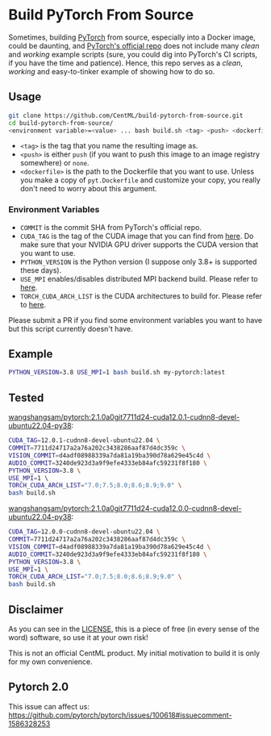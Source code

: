# Build PyTorch From Source

Sometimes, building [PyTorch](https://github.com/pytorch/pytorch) from source, 
especially into a Docker image, could be daunting, and [PyTorch's official repo](https://github.com/pytorch/pytorch) 
does not include many *clean* and *working* example scripts (sure, you could dig into 
PyTorch's CI scripts, if you have the time and patience). Hence, this repo serves as a 
*clean*, *working* and easy-to-tinker example of showing how to do so.

## Usage

```bash
git clone https://github.com/CentML/build-pytorch-from-source.git
cd build-pytorch-from-source/
<environment variable>=<value> ... bash build.sh <tag> <push> <dockerfile>
```

- `<tag>` is the tag that you name the resulting image as.
- `<push>` is either `push` (if you want to push this image to an image registry somewhere) or `none`.
- `<dockerfile>` is the path to the Dockerfile that you want to use. Unless you make a copy of 
  `pyt.Dockerfile` and customize your copy, you really don't need to worry about this argument. 

### Environment Variables

- `COMMIT` is the commit SHA from PyTorch's official repo.
- `CUDA_TAG` is the tag of the CUDA image that you can find from [here](https://hub.docker.com/r/nvidia/cuda).
  Do make sure that your NVIDIA GPU driver supports the CUDA version that you want to
  use.
- `PYTHON_VERSION` is the Python version (I suppose only 3.8+ is supported these days).
- `USE_MPI` enables/disables distributed MPI backend build. Please refer to [here](https://github.com/pytorch/pytorch/blob/master/setup.py).
- `TORCH_CUDA_ARCH_LIST` is the CUDA architectures to build for. Please refer to [here](https://github.com/pytorch/pytorch/blob/master/setup.py).

Please submit a PR if you find some environment variables you want to have but this 
script currently doesn't have.

## Example

```bash
PYTHON_VERSION=3.8 USE_MPI=1 bash build.sh my-pytorch:latest
```

## Tested
[wangshangsam/pytorch:2.1.0a0git7711d24-cuda12.0.1-cudnn8-devel-ubuntu22.04-py38](https://hub.docker.com/layers/wangshangsam/pytorch/2.1.0a0git7711d24-cuda12.0.1-cudnn8-devel-ubuntu22.04-py38/images/sha256-01794706736945167a5ea3b6b227c9dfcea6ef86eb37816dcc080a25f28b819b):
```bash
CUDA_TAG=12.0.1-cudnn8-devel-ubuntu22.04 \
COMMIT=7711d24717a2a76a202c3438286aaf87d4dc359c \
VISION_COMMIT=d4adf08988339a7da81a19ba390d78a629e45c4d \
AUDIO_COMMIT=3240de923d3a9f9efe4333eb84afc59231f8f180 \
PYTHON_VERSION=3.8 \
USE_MPI=1 \                                     
TORCH_CUDA_ARCH_LIST="7.0;7.5;8.0;8.6;8.9;9.0" \
bash build.sh
```

[wangshangsam/pytorch:2.1.0a0git7711d24-cuda12.0.0-cudnn8-devel-ubuntu22.04-py38](https://hub.docker.com/layers/wangshangsam/pytorch/2.1.0a0git7711d24-cuda12.0.0-cudnn8-devel-ubuntu22.04-py38/images/sha256-c64f08eff62927576cd7e8005f0bd0750852f70dd763ef7a7568c8ec2cb4467e):
```bash
CUDA_TAG=12.0.0-cudnn8-devel-ubuntu22.04 \
COMMIT=7711d24717a2a76a202c3438286aaf87d4dc359c \
VISION_COMMIT=d4adf08988339a7da81a19ba390d78a629e45c4d \
AUDIO_COMMIT=3240de923d3a9f9efe4333eb84afc59231f8f180 \
PYTHON_VERSION=3.8 \
USE_MPI=1 \
TORCH_CUDA_ARCH_LIST="7.0;7.5;8.0;8.6;8.9;9.0" \
bash build.sh
```

## Disclaimer

As you can see in the [LICENSE](LICENSE), this is a piece of free (in every sense of the 
word) software, so use it at your own risk!

This is not an official CentML product. My initial motivation to build it is only for 
my own convenience.

## Pytorch 2.0
This issue can affect us:
https://github.com/pytorch/pytorch/issues/100618#issuecomment-1586328253

